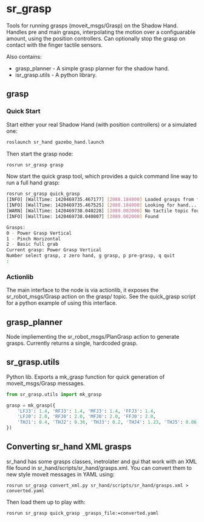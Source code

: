 sr_grasp
========

Tools for running grasps (moveit_msgs/Grasp) on the Shadow Hand. Handles pre and main grasps, interpolating the motion
over a configuarable amount, using the position controllers.
Can optionally stop the grasp on contact with the finger tactile sensors.

Also contains:

* grasp_planner - A simple grasp planner for the shadow hand.
* isr_grasp.utils - A python library.

## grasp

### Quick Start

Start either your real Shadow Hand (with position controllers) or a simulated one:
```sh
roslaunch sr_hand gazebo_hand.launch
```
Then start the grasp node:
```sh
rosrun sr_grasp grasp
```
Now start the quick grasp tool, which provides a quick command line way to run a full hand grasp:
```sh
rosrun sr_grasp quick_grasp
[INFO] [WallTime: 1420469735.467177] [2088.184000] Loaded grasps from file: /home/hand/indigo_ws/src/shadow_robot/sr_grasp/resource/grasps.yaml
[INFO] [WallTime: 1420469735.467525] [2088.184000] Looking for hand...
[WARN] [WallTime: 1420469738.040228] [2089.002000] No tactile topic found. This is normal for a simulated hand
[INFO] [WallTime: 1420469738.040807] [2089.002000] Found

Grasps:
0 - Power Grasp Vertical
1 - Pinch Horizontal
2 - Basic full grab
Current grasp: Power Grasp Vertical
Number select grasp, z zero hand, g grasp, p pre-grasp, q quit
: 
```

### Actionlib

The main interface to the node is via actionlib, it exposes the sr_robot_msgs/Grasp action on the grasp/ topic. See the
quick_grasp script for a python example of using this interface.


## grasp_planner

Node impliementing the sr_robot_msgs/PlanGrasp action to generate grasps. Currently returns a single, hardcoded grasp.

## sr_grasp.utils

Python lib. Exports a mk_grasp function for quick generation of moveit_msgs/Grasp messages.
```py
from sr_grasp.utils import mk_grasp

grasp = mk_grasp({
    'LFJ3': 1.4, 'RFJ3': 1.4, 'MFJ3': 1.4, 'FFJ3': 1.4,
    'LFJ0': 2.0, 'RFJ0': 2.0, 'MFJ0': 2.0, 'FFJ0': 2.0,
    'THJ1': 0.4, 'THJ2': 0.36, 'THJ3': 0.2, 'THJ4': 1.23, 'THJ5': 0.06, 
})

```

## Converting sr_hand XML grasps

sr_hand has some grasps classes, inetrolater and gui that work with an XML file found in
sr_hand/scripts/sr_hand/grasps.xml. You can convert them to new style moveit messages in YAML using:
```
rosrun sr_grasp convert_xml.py sr_hand/scripts/sr_hand/grasps.xml > converted.yaml
```
Then load them up to play with:
```
rosrun sr_grasp quick_grasp _grasps_file:=converted.yaml
```

